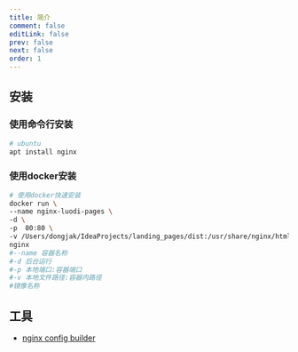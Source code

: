 ```yaml
---
title: 简介
comment: false
editLink: false
prev: false
next: false
order: 1
---
```

## 安装

### 使用命令行安装
```bash
# ubuntu
apt install nginx
```

### 使用docker安装
```bash
# 使用docker快速安装
docker run \
--name nginx-luodi-pages \
-d \
-p  80:80 \
-v /Users/dongjak/IdeaProjects/landing_pages/dist:/usr/share/nginx/html \
nginx
#--name 容器名称 
#-d 后台运行 
#-p 本地端口:容器端口  
#-v 本地文件路径:容器内路径
#镜像名称
```

## 工具

- [nginx config builder](https://www.digitalocean.com/community/tools/nginx?global.app.lang=zhCN)
